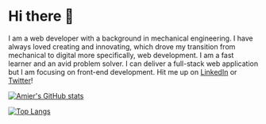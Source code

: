 # Hi there 👋 

I am a web developer with a background in mechanical engineering. I have always loved creating and innovating, which drove my transition from mechanical to digital more specifically, web development. I am a fast learner and an avid problem solver. I can deliver a full-stack web application but I am focusing on front-end development. Hit me up on 
<a href="https://www.linkedin.com/in/amierfaudzi/">LinkedIn</a> or <a href="https://twitter.com/FaudziAmier">Twitter</a>!

[![Amier's GitHub stats](https://github-readme-stats.vercel.app/api?username=amierfaudzi&theme=radical&show_icons=true&hide=issues&include_all_commits=true&count_private=true)](https://github.com/amierfaudzi/github-readme-stats)

[![Top Langs](https://github-readme-stats.vercel.app/api/top-langs/?username=amierfaudzi&layout=compact&theme=radical)](https://github.com/amierfaudzi/github-readme-stats)
